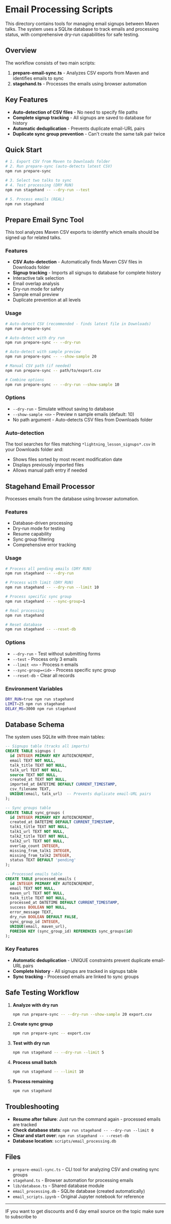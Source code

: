 # Email Processing Scripts

This directory contains tools for managing email signups between Maven talks. The system uses a SQLite database to track emails and processing status, with comprehensive dry-run capabilities for safe testing.

## Overview

The workflow consists of two main scripts:
1. **prepare-email-sync.ts** - Analyzes CSV exports from Maven and identifies emails to sync
2. **stagehand.ts** - Processes the emails using browser automation

## Key Features

- **Auto-detection of CSV files** - No need to specify file paths
- **Complete signup tracking** - All signups are saved to database for history
- **Automatic deduplication** - Prevents duplicate email-URL pairs
- **Duplicate sync group prevention** - Can't create the same talk pair twice

## Quick Start

```bash
# 1. Export CSV from Maven to Downloads folder
# 2. Run prepare-sync (auto-detects latest CSV)
npm run prepare-sync

# 3. Select two talks to sync
# 4. Test processing (DRY RUN)
npm run stagehand -- --dry-run --test

# 5. Process emails (REAL)
npm run stagehand
```

## Prepare Email Sync Tool

This tool analyzes Maven CSV exports to identify which emails should be signed up for related talks.

### Features
- **CSV Auto-detection** - Automatically finds Maven CSV files in Downloads folder
- **Signup tracking** - Imports all signups to database for complete history
- Interactive talk selection
- Email overlap analysis  
- Dry-run mode for safety
- Sample email preview
- Duplicate prevention at all levels

### Usage

```bash
# Auto-detect CSV (recommended - finds latest file in Downloads)
npm run prepare-sync

# Auto-detect with dry run
npm run prepare-sync -- --dry-run

# Auto-detect with sample preview
npm run prepare-sync -- --show-sample 20

# Manual CSV path (if needed)
npm run prepare-sync -- path/to/export.csv

# Combine options
npm run prepare-sync -- --dry-run --show-sample 10
```

### Options
- `--dry-run` - Simulate without saving to database
- `--show-sample <n>` - Preview n sample emails (default: 10)
- No path argument - Auto-detects CSV files from Downloads folder

### Auto-detection
The tool searches for files matching `*lightning_lesson_signups*.csv` in your Downloads folder and:
- Shows files sorted by most recent modification date
- Displays previously imported files
- Allows manual path entry if needed

## Stagehand Email Processor

Processes emails from the database using browser automation.

### Features
- Database-driven processing
- Dry-run mode for testing
- Resume capability
- Sync group filtering
- Comprehensive error tracking

### Usage

```bash
# Process all pending emails (DRY RUN)
npm run stagehand -- --dry-run

# Process with limit (DRY RUN)
npm run stagehand -- --dry-run --limit 10

# Process specific sync group
npm run stagehand -- --sync-group=1

# Real processing
npm run stagehand

# Reset database
npm run stagehand -- --reset-db
```

### Options
- `--dry-run` - Test without submitting forms
- `--test` - Process only 3 emails
- `--limit <n>` - Process n emails
- `--sync-group=<id>` - Process specific sync group
- `--reset-db` - Clear all records

### Environment Variables
```bash
DRY_RUN=true npm run stagehand
LIMIT=25 npm run stagehand
DELAY_MS=3000 npm run stagehand
```

## Database Schema

The system uses SQLite with three main tables:

```sql
-- Signups table (tracks all imports)
CREATE TABLE signups (
  id INTEGER PRIMARY KEY AUTOINCREMENT,
  email TEXT NOT NULL,
  talk_title TEXT NOT NULL,
  talk_url TEXT NOT NULL,
  source TEXT NOT NULL,
  created_at TEXT NOT NULL,
  imported_at DATETIME DEFAULT CURRENT_TIMESTAMP,
  csv_filename TEXT,
  UNIQUE(email, talk_url)  -- Prevents duplicate email-URL pairs
);

-- Sync groups table
CREATE TABLE sync_groups (
  id INTEGER PRIMARY KEY AUTOINCREMENT,
  created_at DATETIME DEFAULT CURRENT_TIMESTAMP,
  talk1_title TEXT NOT NULL,
  talk1_url TEXT NOT NULL,
  talk2_title TEXT NOT NULL,
  talk2_url TEXT NOT NULL,
  overlap_count INTEGER,
  missing_from_talk1 INTEGER,
  missing_from_talk2 INTEGER,
  status TEXT DEFAULT 'pending'
);

-- Processed emails table
CREATE TABLE processed_emails (
  id INTEGER PRIMARY KEY AUTOINCREMENT,
  email TEXT NOT NULL,
  maven_url TEXT NOT NULL,
  talk_title TEXT NOT NULL,
  processed_at DATETIME DEFAULT CURRENT_TIMESTAMP,
  success BOOLEAN NOT NULL,
  error_message TEXT,
  dry_run BOOLEAN DEFAULT FALSE,
  sync_group_id INTEGER,
  UNIQUE(email, maven_url),
  FOREIGN KEY (sync_group_id) REFERENCES sync_groups(id)
);
```

### Key Features
- **Automatic deduplication** - UNIQUE constraints prevent duplicate email-URL pairs
- **Complete history** - All signups are tracked in signups table
- **Sync tracking** - Processed emails are linked to sync groups

## Safe Testing Workflow

1. **Analyze with dry run**
   ```bash
   npm run prepare-sync -- --dry-run --show-sample 20 export.csv
   ```

2. **Create sync group**
   ```bash
   npm run prepare-sync -- export.csv
   ```

3. **Test with dry run**
   ```bash
   npm run stagehand -- --dry-run --limit 5
   ```

4. **Process small batch**
   ```bash
   npm run stagehand -- --limit 10
   ```

5. **Process remaining**
   ```bash
   npm run stagehand
   ```

## Troubleshooting

- **Resume after failure**: Just run the command again - processed emails are tracked
- **Check database stats**: `npm run stagehand -- --dry-run --limit 0`
- **Clear and start over**: `npm run stagehand -- --reset-db`
- **Database location**: `scripts/email_processing.db`

## Files

- `prepare-email-sync.ts` - CLI tool for analyzing CSV and creating sync groups
- `stagehand.ts` - Browser automation for processing emails
- `lib/database.ts` - Shared database module
- `email_processing.db` - SQLite database (created automatically)
- `email_scripts.ipynb` - Original Jupyter notebook for reference

---

IF you want to get discounts and 6 day email source on the topic make sure to subscribe to

<script async data-uid="010fd9b52b" src="https://fivesixseven.kit.com/010fd9b52b/index.js"></script>
